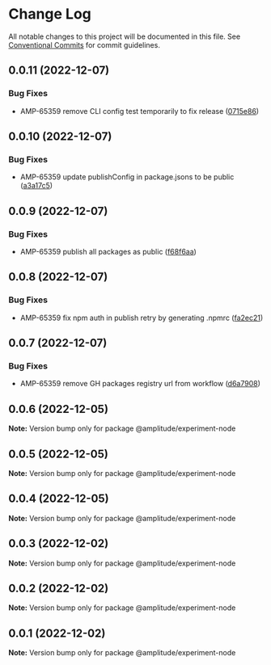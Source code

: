 # Change Log

All notable changes to this project will be documented in this file.
See [Conventional Commits](https://conventionalcommits.org) for commit guidelines.

## 0.0.11 (2022-12-07)


### Bug Fixes

* AMP-65359 remove CLI config test temporarily to fix release ([0715e86](https://github.com/amplitude-alpha/amplitude-sdk-typescript/commit/0715e8684a1883c2cb431dcfefd739491e07a139))





## 0.0.10 (2022-12-07)


### Bug Fixes

* AMP-65359 update publishConfig in package.jsons to be public ([a3a17c5](https://github.com/amplitude-alpha/amplitude-sdk-typescript/commit/a3a17c58e6a2abce1886e96f48f68ef73fa608d8))





## 0.0.9 (2022-12-07)


### Bug Fixes

* AMP-65359 publish all packages as public ([f68f6aa](https://github.com/amplitude-alpha/amplitude-sdk-typescript/commit/f68f6aacf089ccf063d889891a3d57fae7f2b444))





## 0.0.8 (2022-12-07)


### Bug Fixes

* AMP-65359 fix npm auth in publish retry by generating .npmrc ([fa2ec21](https://github.com/amplitude-alpha/amplitude-sdk-typescript/commit/fa2ec2150c2afa563152055abaee804dd93c9a6c))





## 0.0.7 (2022-12-07)


### Bug Fixes

* AMP-65359 remove GH packages registry url from workflow ([d6a7908](https://github.com/amplitude-alpha/amplitude-sdk-typescript/commit/d6a7908c9a1be2a989d874bb9f8ba568f01f8777))





## 0.0.6 (2022-12-05)

**Note:** Version bump only for package @amplitude/experiment-node





## 0.0.5 (2022-12-05)

**Note:** Version bump only for package @amplitude/experiment-node





## 0.0.4 (2022-12-05)

**Note:** Version bump only for package @amplitude/experiment-node





## 0.0.3 (2022-12-02)

**Note:** Version bump only for package @amplitude/experiment-node





## 0.0.2 (2022-12-02)

**Note:** Version bump only for package @amplitude/experiment-node





## 0.0.1 (2022-12-02)

**Note:** Version bump only for package @amplitude/experiment-node

